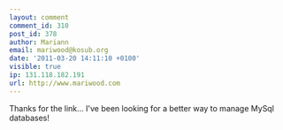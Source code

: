 ```yaml
---
layout: comment
comment_id: 310
post_id: 378
author: Mariann
email: mariwood@kosub.org
date: '2011-03-20 14:11:10 +0100'
visible: true
ip: 131.118.182.191
url: http://www.mariwood.com
---
```

Thanks for the link... I've been looking for a better way to manage MySql databases!
